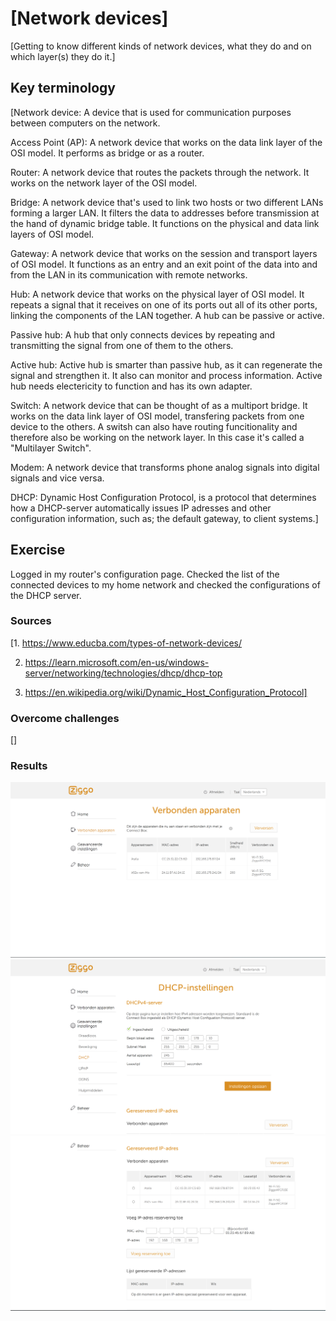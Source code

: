 # [Network devices]
[Getting to know different kinds of network devices, what they do and on which layer(s) they do it.]

## Key terminology
[Network device: A device that is used for communication purposes between computers on the network.

Access Point (AP): A network device that works on the data link layer of the OSI model. It performs as bridge or as a router. 

Router: A network device that routes the packets through the network. It works on the network layer of the OSI model.

Bridge: A network device that's used to link two hosts or two different LANs forming a larger LAN. It filters the data to addresses before transmission at the hand of dynamic bridge table. It functions on the physical and data link layers of OSI model.

Gateway: A network device that works on the session and transport layers of OSI model. It functions as an entry and an exit point of the data into and from the LAN in its communication with remote networks.

Hub: A network device that works on the physical layer of OSI model. It repeats a signal that it receives on one of its ports out all of its other ports, linking the components of the LAN together. A hub can be passive or active.

Passive hub: A hub that only connects devices by repeating and transmitting the signal from one of them to the others.

Active hub: Active hub is smarter than passive hub, as it can regenerate the signal and strengthen it. It also can monitor and process information. Active hub needs electericity to function and has its own adapter.

Switch: A network device that can be thought of as a multiport bridge. It works on the data link layer of OSI model, transfering packets from one device to the others. A switsh can also have routing funcitionality and therefore also be working on the network layer. In this case it's called a "Multilayer Switch".

Modem: A network device that transforms phone analog signals into digital signals and vice versa.

DHCP: Dynamic Host Configuration Protocol, is a protocol that determines how a DHCP-server automatically issues IP adresses and other configuration information, such as; the default gateway, to client systems.]

## Exercise
Logged in my router's configuration page. Checked the list of the connected devices to my home network and checked the configurations of the DHCP server.
### Sources
[1. https://www.educba.com/types-of-network-devices/

2. https://learn.microsoft.com/en-us/windows-server/networking/technologies/dhcp/dhcp-top

3. https://en.wikipedia.org/wiki/Dynamic_Host_Configuration_Protocol]

### Overcome challenges
[]

### Results
![Connected_devices](https://github.com/Techgrounds-Cloud-9/cloud-9-Atalla90/blob/9d5515758b4c2881e617be0515b5af4a53fe5602/00_includes/Networking/Connected_devices.png)
![DHCP_settings(1)](https://github.com/Techgrounds-Cloud-9/cloud-9-Atalla90/blob/9d5515758b4c2881e617be0515b5af4a53fe5602/00_includes/Networking/DHCP_settings(1).png)
![DHCP_settings(2)](https://github.com/Techgrounds-Cloud-9/cloud-9-Atalla90/blob/9d5515758b4c2881e617be0515b5af4a53fe5602/00_includes/Networking/DHCP_settings(2).png)
